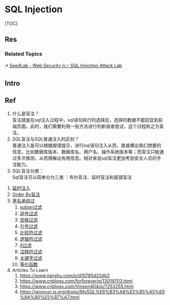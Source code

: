# SQL Injection

[TOC]



## Res
### Related Topics
↗ [SeedLab - Web Security /👉 SQL Injection Attack Lab](../../../../../☠️%20Kill%20Chain%20&%20Security%20Tool%20Box/🎯%20Cyber%20Ranges%20&%20Labs/🧪%20Ranges%20&%20Security%20Labs/SEED%20Project/SeedLab%20-%20Web%20Security.md#👉%20SQL%20Injection%20Attack%20Lab)



## Intro


## Ref
[👍 SQL注入之盲注简单总结]: https://www.cnblogs.com/zane-s/articles/12371820.html
1. 什么是盲注？  
    盲注就是在sql注入过程中，sql语句执行的选择后，选择的数据不能回显到前端页面。此时，我们需要利用一些方法进行判断或者尝试，这个过程称之为盲注。
2. SQL盲注与SQL普通注入的区别？  
    普通注入是可以根据报错提示，进行sql语句注入从而，直接爆出我们想要的信息，比如数据库版本、数据库名、用户名、操作系统版本等；而盲注只能通过多次猜测，从而猜解出有用信息。相对来说sql盲注更加考验安全人员的手注能力。
3. SQL盲注分类：  
    Sql盲注可以简单分为三类 ：布尔盲注、延时盲注和报错盲注

[👍 SQL注入之布尔盲注并使用burp进行自动化爆破]: https://www.haochen1204.com/2021/03/29/sql-zhu-ru-zhi-bu-er-mang-zhu-bing-shi-yong-burp-jin-xing-zi-dong-hua-bao-po/#toc-heading-1

[SQL injection Black Magic | p4d0rn]: https://p4d0rn.github.io/2023/08/05/sqli/
1. [延时注入](https://p4d0rn.github.io/2023/08/05/sqli/#%E5%BB%B6%E6%97%B6%E6%B3%A8%E5%85%A5)
2. [Order By盲注](https://p4d0rn.github.io/2023/08/05/sqli/#Order-By%E7%9B%B2%E6%B3%A8)
3. [黑名单绕过](https://p4d0rn.github.io/2023/08/05/sqli/#%E9%BB%91%E5%90%8D%E5%8D%95%E7%BB%95%E8%BF%87)
    1. [substr过滤](https://p4d0rn.github.io/2023/08/05/sqli/#substr%E8%BF%87%E6%BB%A4)
    2. [逗号过滤](https://p4d0rn.github.io/2023/08/05/sqli/#%E9%80%97%E5%8F%B7%E8%BF%87%E6%BB%A4)
    3. [空格过滤](https://p4d0rn.github.io/2023/08/05/sqli/#%E7%A9%BA%E6%A0%BC%E8%BF%87%E6%BB%A4)
    4. [引号过滤](https://p4d0rn.github.io/2023/08/05/sqli/#%E5%BC%95%E5%8F%B7%E8%BF%87%E6%BB%A4)
    5. [比较符过滤](https://p4d0rn.github.io/2023/08/05/sqli/#%E6%AF%94%E8%BE%83%E7%AC%A6%E8%BF%87%E6%BB%A4)
    6. [逻辑符过滤](https://p4d0rn.github.io/2023/08/05/sqli/#%E9%80%BB%E8%BE%91%E7%AC%A6%E8%BF%87%E6%BB%A4)
    7. [if过滤](https://p4d0rn.github.io/2023/08/05/sqli/#if%E8%BF%87%E6%BB%A4)
    8. [注释符过滤](https://p4d0rn.github.io/2023/08/05/sqli/#%E6%B3%A8%E9%87%8A%E7%AC%A6%E8%BF%87%E6%BB%A4)
    9. [关键字过滤](https://p4d0rn.github.io/2023/08/05/sqli/#%E5%85%B3%E9%94%AE%E5%AD%97%E8%BF%87%E6%BB%A4)
    10. [等价函数](https://p4d0rn.github.io/2023/08/05/sqli/#%E7%AD%89%E4%BB%B7%E5%87%BD%E6%95%B0)
4. Articles To Learn
	1. https://www.jianshu.com/p/d10785d22db2
	2. https://www.cnblogs.com/forforever/p/13019703.html
	3. https://www.cnblogs.com/Vinson404/p/7253255.html
	4. https://wooyun.js.org/drops/MySQL%E6%B3%A8%E5%85%A5%E6%8A%80%E5%B7%A7.html
